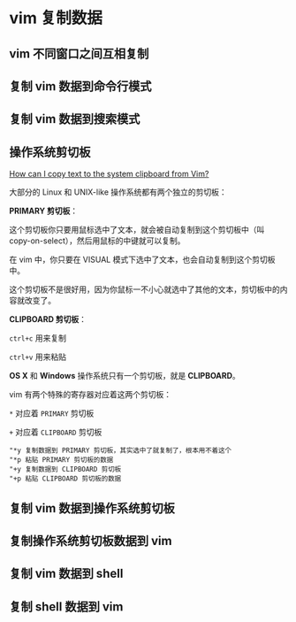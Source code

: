 # vim 复制数据

## vim 不同窗口之间互相复制

## 复制 vim 数据到命令行模式

## 复制 vim 数据到搜索模式

## 操作系统剪切板

[How can I copy text to the system clipboard from Vim?](https://vi.stackexchange.com/questions/84/how-can-i-copy-text-to-the-system-clipboard-from-vim)

大部分的 Linux 和 UNIX-like 操作系统都有两个独立的剪切板：

**PRIMARY 剪切板**：

这个剪切板你只要用鼠标选中了文本，就会被自动复制到这个剪切板中（叫 copy-on-select），然后用鼠标的中键就可以复制。

在 vim 中，你只要在 VISUAL 模式下选中了文本，也会自动复制到这个剪切板中。

这个剪切板不是很好用，因为你鼠标一不小心就选中了其他的文本，剪切板中的内容就改变了。

**CLIPBOARD 剪切板**：

`ctrl+c` 用来复制

`ctrl+v` 用来粘贴

**OS X** 和 **Windows** 操作系统只有一个剪切板，就是 **CLIPBOARD**。

vim 有两个特殊的寄存器对应着这两个剪切板：

`*` 对应着 `PRIMARY` 剪切板

`+` 对应着 `CLIPBOARD` 剪切板

```
"*y 复制数据到 PRIMARY 剪切板，其实选中了就复制了，根本用不着这个
"*p 粘贴 PRIMARY 剪切板的数据
"+y 复制数据到 CLIPBOARD 剪切板
"+p 粘贴 CLIPBOARD 剪切板的数据
```

## 复制 vim 数据到操作系统剪切板

## 复制操作系统剪切板数据到 vim

## 复制 vim 数据到 shell

## 复制 shell 数据到 vim


